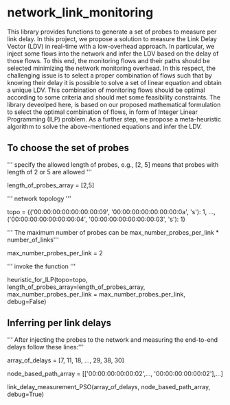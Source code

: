 # network_link_monitoring
This library provides functions to generate a set of probes to measure per link delay.
In this project, we propose a solution to measure the Link Delay Vector (LDV) in real-time with a low-overhead approach. In particular, we inject some flows into the network and infer the LDV based on the delay of those flows. To this end, the monitoring flows and their paths should be selected minimizing the network monitoring overhead. In this respect, the challenging issue is to select a proper combination of flows such that by knowing their delay it is possible to solve a set of linear equation and obtain a unique LDV. This combination of monitoring flows should be optimal according to some criteria and should met some feasibility constraints. The library deveolped here, is based on our proposed mathematical formulation to select the optimal combination of flows, in form of Integer Linear Programming (ILP) problem. As a further step, we propose a meta-heuristic algorithm to solve the above-mentioned equations and infer the LDV.

## To choose the set of probes

''' specify the allowed length of probes, e.g., [2, 5] means that probes with length of 2 or 5 are allowed '''

length_of_probes_array = [2,5]

''' network topology '''

topo = {('00:00:00:00:00:00:00:09', '00:00:00:00:00:00:00:0a', 's'): 1, ..., ('00:00:00:00:00:00:00:04', '00:00:00:00:00:00:00:03', 's'): 1}

''' The maximum number of probes can be max_number_probes_per_link * number_of_links'''

max_number_probes_per_link = 2

''' invoke the function ''' 

heuristic_for_ILP(topo=topo, length_of_probes_array=length_of_probes_array, max_number_probes_per_link = max_number_probes_per_link, debug=False)

## Inferring per link delays

''' After injecting the probes to the network and measuring the end-to-end delays follow these lines:'''

array_of_delays = [7, 11, 18, ..., 29, 38, 30]

node_based_path_array = [['00:00:00:00:00:02',..., '00:00:00:00:00:02'],...]

link_delay_measurement_PSO(array_of_delays, node_based_path_array, debug=True)
